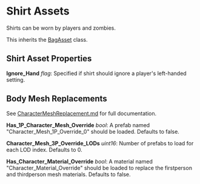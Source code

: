 Shirt Assets
============

Shirts can be worn by players and zombies.

This inherits the [BagAsset](/ItemAsset/BagAsset.md) class.

Shirt Asset Properties
----------------------

**Ignore_Hand** *flag*: Specified if shirt should ignore a player's left-handed setting.

Body Mesh Replacements
----------------------

See [CharacterMeshReplacement.md](CharacterMeshReplacement.md) for full documentation.

**Has_1P_Character_Mesh_Override** *bool*: A prefab named "Character_Mesh_1P_Override_0" should be loaded. Defaults to false.

**Character_Mesh_3P_Override_LODs** *uint16*: Number of prefabs to load for each LOD index. Defaults to 0.

**Has_Character_Material_Override** *bool*: A material named "Character_Material_Override" should be loaded to replace the firstperson and thirdperson mesh materials. Defaults to false.
